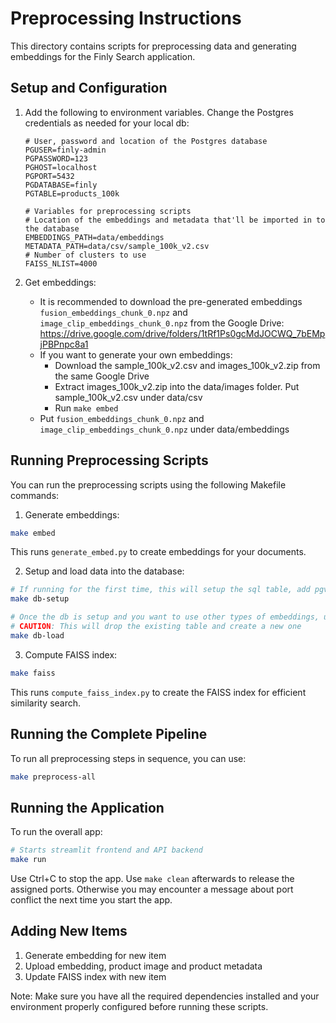 # Preprocessing Instructions

This directory contains scripts for preprocessing data and generating embeddings for the Finly Search application.

## Setup and Configuration

1. Add the following to environment variables. Change the Postgres credentials as needed for your local db:

    ```
    # User, password and location of the Postgres database
    PGUSER=finly-admin
    PGPASSWORD=123
    PGHOST=localhost
    PGPORT=5432
    PGDATABASE=finly
    PGTABLE=products_100k

    # Variables for preprocessing scripts
    # Location of the embeddings and metadata that'll be imported in to the database
    EMBEDDINGS_PATH=data/embeddings
    METADATA_PATH=data/csv/sample_100k_v2.csv
    # Number of clusters to use
    FAISS_NLIST=4000
    ```

2. Get embeddings:
    - It is recommended to download the pre-generated embeddings `fusion_embeddings_chunk_0.npz` and `image_clip_embeddings_chunk_0.npz` from the Google Drive: https://drive.google.com/drive/folders/1tRf1Ps0gcMdJOCWQ_7bEMpjPBPnpc8a1
    - If you want to generate your own embeddings:
        - Download the sample_100k_v2.csv and images_100k_v2.zip from the same Google Drive
        - Extract images_100k_v2.zip into the data/images folder. Put sample_100k_v2.csv under data/csv
        - Run `make embed`
    - Put `fusion_embeddings_chunk_0.npz` and `image_clip_embeddings_chunk_0.npz` under data/embeddings

## Running Preprocessing Scripts

You can run the preprocessing scripts using the following Makefile commands:

1. Generate embeddings:
```bash
make embed
```
This runs `generate_embed.py` to create embeddings for your documents.

2. Setup and load data into the database:
```bash
# If running for the first time, this will setup the sql table, add pgvector and load the embedding files in to the db
make db-setup

# Once the db is setup and you want to use other types of embeddings, use the following to load the db
# CAUTION: This will drop the existing table and create a new one
make db-load
```

3. Compute FAISS index:
```bash
make faiss
```
This runs `compute_faiss_index.py` to create the FAISS index for efficient similarity search.

## Running the Complete Pipeline

To run all preprocessing steps in sequence, you can use:
```bash
make preprocess-all
```

## Running the Application

To run the overall app:
```bash
# Starts streamlit frontend and API backend
make run
```

Use Ctrl+C to stop the app. Use `make clean` afterwards to release the assigned ports. Otherwise you may encounter a message about port conflict the next time you start the app.

## Adding New Items

1. Generate embedding for new item
2. Upload embedding, product image and product metadata
3. Update FAISS index with new item

Note: Make sure you have all the required dependencies installed and your environment properly configured before running these scripts.
